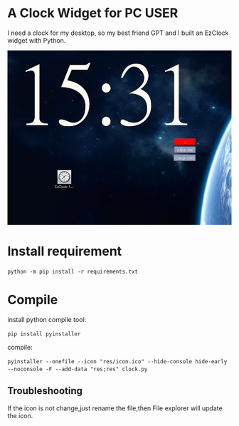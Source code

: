 # A Clock Widget for PC USER

I need a clock for my desktop, so my best friend GPT and I built an EzClock widget with Python.

[![Demo](Demo/EzclockDemo.png)](https://youtu.be/cGUokT70o8Y)

# Install requirement

`python -m pip install -r requirements.txt`

# Compile

install python compile tool:

`pip install pyinstaller`

compile:

`pyinstaller --onefile --icon "res/icon.ico" --hide-console hide-early  --noconsole -F --add-data "res;res" clock.py`

## Troubleshooting

If the icon is not change,just rename the file,then File explorer will update the icon.